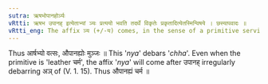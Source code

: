 ```yaml
---
sutra: ऋषभोपानहोर्ञ्यः
vRtti: ऋषभ उपानह् इत्येताभ्यां ञ्यः प्रत्ययो भवति तदर्थे विकृतेः प्रकृतादित्येतस्मिन्विषये । छस्यापवादः ॥
vRtti_eng: The affix ञ्य (+/-य) comes, in the sense of a primitive serviceable for a product, after the words \"_rishabha_\" and \"_upanah_\" denoting the products.
---
```

Thus आर्षभ्यो वत्सः, औपानह्योः मुञ्जः ॥ This '_nya_' debars '_chha_'. Even when the primitive is 'leather चर्म', the affix '_nya_' will come after उपानह् irregularly debarring अञ् of (V. 1. 15). Thus औपानह्यं चर्म ॥
